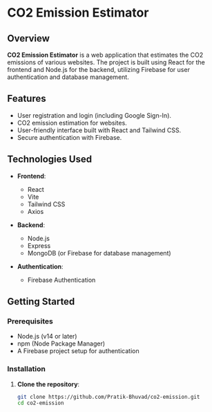 # CO2 Emission Estimator

## Overview

**CO2 Emission Estimator** is a web application that estimates the CO2 emissions of various websites. The project is built using React for the frontend and Node.js for the backend, utilizing Firebase for user authentication and database management.

## Features

- User registration and login (including Google Sign-In).
- CO2 emission estimation for websites.
- User-friendly interface built with React and Tailwind CSS.
- Secure authentication with Firebase.

## Technologies Used

- **Frontend**: 
  - React
  - Vite
  - Tailwind CSS
  - Axios

- **Backend**: 
  - Node.js
  - Express
  - MongoDB (or Firebase for database management)

- **Authentication**: 
  - Firebase Authentication

## Getting Started

### Prerequisites

- Node.js (v14 or later)
- npm (Node Package Manager)
- A Firebase project setup for authentication

### Installation

1. **Clone the repository**:

   ```bash
   git clone https://github.com/Pratik-Bhuvad/co2-emission.git
   cd co2-emission
